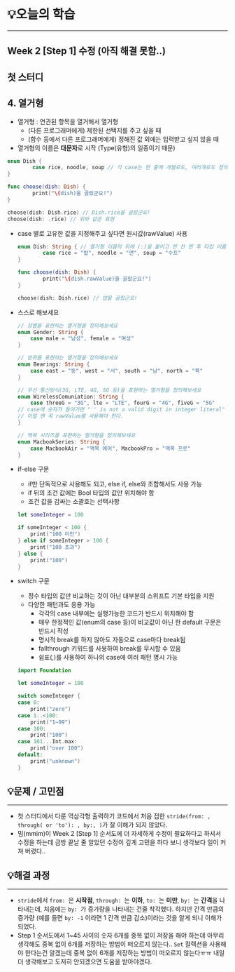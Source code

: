 # 💡오늘의 학습
---
## Week 2 [Step 1] 수정 (아직 해결 못함..)
## 첫 스터디
## 4. 열거형
- 열거형 : 연관된 항목을 열거해서 열거형
    - (다른 프로그래머에게) 제한된 선택지를 주고 싶을 때
    - (함수 등에서 다른 프로그래머에게) 정해진 값 외에는 입력받고 싶지 않을 때
- 열거형의 이름은 **대문자**로 시작 (Type(유형)의 일종이기 때문)

```swift
enum Dish {
		case rice, noodle, soup // 각 case는 한 줄에 개별로도, 여러개로도 정의 가능
}

func choose(dish: Dish) {
		print("\(dish)을 골랐군요!")
}

choose(dish: Dish.rice) // Dish.rice을 골랐군요!
choose(dish: .rice) // 위와 같은 표현
```

- case 별로 고유한 값을 지정해주고 싶다면 원시값(rawValue) 사용
    
    ```swift
    enum Dish: String { // 열거형 이름의 뒤에 (:)을 붙이고 한 칸 띈 후 타입 이름 작성
    		case rice = "밥", noodle = "면", soup = "수프"
    }
    
    func choose(dish: Dish) {
    		print("\(dish.rawValue)을 골랐군요!")
    }
    
    choose(dish: Dish.rice) // 밥을 골랐군요!
    ```
    
- 스스로 해보세요
    
    ```swift
    // 성별을 표현하는 열거형을 정의해보세요
    enum Gender: String {
        case male = "남성", female = "여성"
    }
    
    // 방위를 표현하는 열거형을 정의해보세요
    enum Bearings: String {
        case east = "동", west = "서", south = "남", north = "북"
    }
    
    // 무선 통신방식(3G, LTE, 4G, 5G 등)을 표현하는 열거형을 정의해보세요
    enum WirelessComuniation: String {
        case threeG = "3G", lte = "LTE", fourG = "4G", fiveG = "5G" 
    // case에 숫자가 들어가면 "'' is not a valid digit in integer literal" 오류 발생
    // 이럴 땐 꼭 rawValue를 사용해야 한다.
    }
    
    // 맥북 시리즈를 표현하는 열거형을 정의해보세요
    enum MacbookSeries: String {
        case MacbookAir = "맥북 에어", MacbookPro = "맥북 프로"
    }
    ```
- if-else 구문
    - if만 단독적으로 사용해도 되고, else if, else와 조합해서도 사용 가능
    - if 뒤의 조건 값에는 Bool 타입의 값만 위치해야 함
    - 조건 값을 감싸는 소괄호는 선택사항
    
    ```swift
    let someInteger = 100
    
    if someInteger < 100 {
        print("100 미만")
    } else if someInteger > 100 {
        print("100 초과")
    } else {
        print("100")
    }
    ```
    

- switch 구문
    - 정수 타입의 값만 비교하는 것이 아닌 대부분의 스위프트 기본 타입을 지원
    - 다양한 패턴과도 응용 가능
        - 각각의 case 내부에는 실행가능한 코드가 반드시 위치해야 함
        - 매우 한정적인 값(enum의 case 등)이 비교값이 아닌 한 default 구문은 반드시 작성
        - 명시적 break를 하지 않아도 자동으로 case마다 break됨
        - fallthrough 키워드를 사용하여 break를 무시할 수 있음
        - 쉼표(,)를 사용하여 하나의 case에 여러 패턴 명시 가능
    
    ```swift
    import Foundation
    
    let someInteger = 100
    
    switch someInteger {
    case 0:
        print("zero")
    case 1..<100:
        print("1~99")
    case 100:
        print("100")
    case 101...Int.max:
        print("over 100")
    default:
        print("unknown")
    }
    ```
## 💡문제 / 고민점
---
- 첫 스터디에서 다룬 역삼각형 출력하기 코드에서 처음 접한 ``` stride(from: , through( or 'to'): , by:, ) ```가 잘  이해가 되지 않았다.
- 밈(mmim)이 Week 2 [Step 1] 순서도에 더 자세하게 수정이 필요하다고 하셔서 수정을 하는데 금방 끝날 줄 알았던 수정이 깊게 고민을 하다 보니 생각보다 일이 커져 버렸다..
## 💡해결 과정
---
- ``` stride ```에서 ``` from:  ```은 **시작점**, ``` through:  ```는 **이하**, ``` to:  ```는 **미만**, ``` by:  ```는 **간격**을 나타내는데, 처음에는 ``` by:  ```가 증가량을 나타내는 건줄 착각했다.
하지만 간격 만큼의 증가량 (예를 들면 ``` by: -1 ``` 이라면 1 간격 만큼 감소)이라는 것을 알게 되니 이해가 되었다.
- Step 1 순서도에서 1~45 사이의 숫자 6개를 중복 없이 저장을 해야 하는데 아무리 생각해도 중복 없이 6개를 저장하는 방법이 떠오르지 않는다.. ``` Set ``` 컬렉션을 사용해야 한다는건 알겠는데 중복 없이 6개를 저장하는 방법이 떠오르지 않는다ㅠㅠ
내일 더 생각해보고 도저히 안되겠으면 도움을 받아야겠다.
